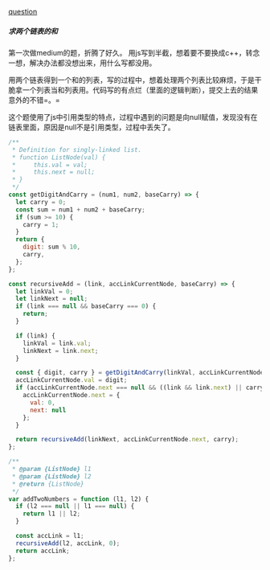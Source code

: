 [question](https://leetcode.com/problems/add-two-numbers/)


##### 求两个链表的和

第一次做medium的题，折腾了好久。
用js写到半截，想着要不要换成c++，转念一想，解决办法都没想出来，用什么写都没用。

用两个链表得到一个和的列表，写的过程中，想着处理两个列表比较麻烦，于是干脆拿一个列表当和列表用。代码写的有点烂（里面的逻辑判断），提交上去的结果意外的不错=。=

这个题使用了js中引用类型的特点，过程中遇到的问题是向null赋值，发现没有在链表里面，原因是null不是引用类型，过程中丢失了。

```js
/**
 * Definition for singly-linked list.
 * function ListNode(val) {
 *     this.val = val;
 *     this.next = null;
 * }
 */
const getDigitAndCarry = (num1, num2, baseCarry) => {
  let carry = 0;
  const sum = num1 + num2 + baseCarry;
  if (sum >= 10) {
    carry = 1;
  }
  return {
    digit: sum % 10,
    carry,
  };
};

const recursiveAdd = (link, accLinkCurrentNode, baseCarry) => {
  let linkVal = 0;
  let linkNext = null;
  if (link === null && baseCarry === 0) {
    return;
  }

  if (link) {
    linkVal = link.val;
    linkNext = link.next;
  }

  const { digit, carry } = getDigitAndCarry(linkVal, accLinkCurrentNode.val, baseCarry);
  accLinkCurrentNode.val = digit;
  if (accLinkCurrentNode.next === null && ((link && link.next) || carry)) {
    accLinkCurrentNode.next = {
      val: 0,
      next: null
    };
  }

  return recursiveAdd(linkNext, accLinkCurrentNode.next, carry);
};

/**
 * @param {ListNode} l1
 * @param {ListNode} l2
 * @return {ListNode}
 */
var addTwoNumbers = function (l1, l2) {
  if (l2 === null || l1 === null) {
    return l1 || l2;
  }

  const accLink = l1;
  recursiveAdd(l2, accLink, 0);
  return accLink;
};

```
